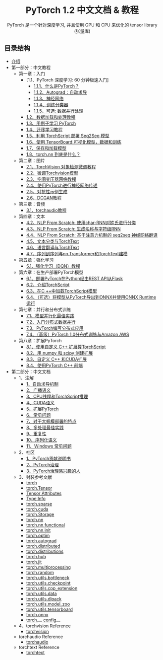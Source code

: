 # <center>PyTorch 1.2 中文文档 & 教程</center>

<center>PyTorch 是一个针对深度学习, 并且使用 GPU 和 CPU 来优化的 tensor library (张量库)</center>

## 目录结构

* [介绍](README.md)
* 第一部分：中文教程
    * 第一章：入门
        * [1.1、PyTorch 深度学习: 60 分钟极速入门]
            * [1.1.1、什么是PyTorch？](ch01-beginner/blitz/1-tensor_tutorial.ipynb)
            * [1.1.2、Autograd：自动求导](ch01-beginner/blitz/2-autograd_tutorial.ipynb)
            * [1.1.3、神经网络](ch01-beginner/blitz/3-neural_networks_tutorial.ipynb)
            * [1.1.4、训练分类器](ch01-beginner/blitz/4-cifar10_tutorial.ipynb)
            * [1.1.5、可选: 数据并行处理](ch01-beginner/blitz/5-data_parallel_tutorial.ipynb)
        * [1.2、数据加载和处理教程](ch01-beginner/2-data_loading_tutorial.ipynb)
        * [1.3、用例子学习 PyTorch](ch01-beginner/3-pytorch_with_examples.ipynb)
        * [1.4、迁移学习教程](ch01-beginner/4-transfer_learning_tutorial.ipynb)
        * [1.5、利用 TorchScript 部署 Seq2Seq 模型](ch01-beginner/5-deploy_seq2seq_hybrid_frontend_tutorial.ipynb)
        * [1.6、使用 TensorBoard 可视化模型，数据和训练](ch01-beginner/6-tensorboard_tutorial.ipynb)
        * [1.7、保存和加载模型](ch01-beginner/7-saving_loading_models.ipynb)
        * [1.8、torch.nn 到底是什么？](ch01-beginner/8-nn_tutorial.ipynb)
    * 第二章：图片
        * [2.1、TorchVision 对象检测微调教程](ch02-image/1-torchvision_tutorial.ipynb)
        * [2.2、微调Torchvision模型](ch02-image/2-finetuning_torchvision_models_tutorial.ipynb)
        * [2.3、空间变压器网络教程](ch02-image/3-spatial_transformer_tutorial.ipynb)
        * [2.4、使用PyTorch进行神经网络传递](ch02-image/4-neural_style_tutorial.ipynb)
        * [2.5、对抗性示例生成](ch02-image/5-fgsm_tutorial.ipynb)
        * [2.6、DCGAN教程](ch02-image/6-dcgan_faces_tutorial.ipynb)
    * 第三章：音频
        * [3.1、torchaudio教程](ch03-audio/1-audio_preprocessing_tutorial.ipynb)
    * 第四章：文本
        * [4.2、NLP From Scratch: 使用char-RNN对姓氏进行分类](ch04-text/1-char_rnn_classification_tutorial.ipynb)
        * [4.3、NLP From Scratch: 生成名称与字符级RNN](ch04-text/2-char_rnn_generation_tutorial.ipynb)
        * [4.4、NLP From Scratch: 基于注意力机制的 seq2seq 神经网络翻译](ch04-text/3-seq2seq_translation_tutorial.ipynb)
        * [4.5、文本分类与TorchText ](ch04-text/4-text_sentiment_ngrams_tutorial.ipynb)
        * [4.6、语言翻译与TorchText ](ch04-text/5-torchtext_translation_tutorial.ipynb)
        * [4.7、序列到序列与nn.Transformer和TorchText建模](ch04-text/6-transformer_tutorial.ipynb)
    * 第五章：强化学习
        * [5.1、强化学习（DQN）教程](ch04-q-learning/1-reinforcement_q_learning.ipynb)
    * 第六章：在生产部署PyTorch模型
        * [6.1、部署PyTorch在Python经由REST API从Flask](ch06-deployment/1-flask_rest_api_tutorial.ipynb)
        * [6.2、介绍TorchScript](ch06-deployment/2-Intro_to_TorchScript_tutorial.ipynb)
        * [6.3、在C ++中加载TorchScript模型 ](ch06-deployment/3-cpp_export.ipynb)
        * [6.4、（可选）将模型从PyTorch导出到ONNX并使用ONNX Runtime运行	](ch06-deployment/4-super_resolution_with_onnxruntime.ipynb)
    * 第七章：并行和分布式训练
        * [7.1、模型并行化最佳实践](ch07-distributed/1-model_parallel_tutorial.ipynb)
        * [7.2、入门分布式数据并行](ch07-distributed/2-ddp_tutorial.ipynb)
        * [7.3、PyTorch编写分布式应用](ch07-distributed/3-dist_tuto.ipynb)
        * [7.4、（高级）PyTorch 1.0分布式训练与Amazon AWS](ch07-distributed/4-aws_distributed_training_tutorial.ipynb) 
    * 第八章：扩展PyTorch
        * [8.1、使用自定义 C++ 扩展算TorchScript ](ch08-extension/1-torch_script_custom_ops.ipynb)
        * [8.2、用 numpy 和 scipy 创建扩展](ch08-extension/2-numpy_extensions_tutorial.ipynb)
        * [8.3、自定义 C++ 和CUDA扩展](ch08-extension/3-cpp_extension.ipynb)
        * [8.4、使用PyTorch C++ 前端](ch08-extension/4-cpp_frontend.ipynb)
* 第二部分：中文文档
    * 1、注解
        * [1、自动求导机制](notes/autograd.ipynb)
        * [2、广播语义](notes/broadcasting.ipynb)
        * [3、CPU线程和TorchScript推理](notes/cpu_threading_torchscript_inference.ipynb)
        * [4、CUDA语义](notes/cuda.ipynb)
        * [5、扩展PyTorch](notes/extending.ipynb)
        * [6、常见问题](notes/faq.html)
        * [7、对于大规模部署的特点](notes/large_scale_deployments.ipynb)
        * [8、多处理最佳实践](notes/multiprocessing.ipynb)
        * [9、重复性](notes/randomness.ipynb)
        * [10、序列化语义](notes/serialization.ipynb)
        * [11、Windows 常见问题](notes/windows.ipynb)
    * 2、社区
        * [1、PyTorch贡献说明书](community/contribution_guide.ipynb)
        * [2、PyTorch治理](community/governance.ipynb)
        * [3、PyTorch治理感兴趣的人](community/persons_of_interest.ipynb)
    * 3、封装参考文献
        * [torch](torch.html)
        * [torch.Tensor](tensors.html)
        * [Tensor Attributes](tensor_attributes.html)
        * [Type Info](type_info.html)
        * [torch.sparse](sparse.html)
        * [torch.cuda](cuda.html)
        * [torch.Storage](storage.html)
        * [torch.nn](nn.html)
        * [torch.nn.functional](nn.functional.html)
        * [torch.nn.init](nn.init.html)
        * [torch.optim](optim.html)
        * [torch.autograd](autograd.html)
        * [torch.distributed](distributed.html)
        * [torch.distributions](distributions.html)
        * [torch.hub](hub.html)
        * [torch.jit](jit.html)
        * [torch.multiprocessing](multiprocessing.html)
        * [torch.random](random.html)
        * [torch.utils.bottleneck](bottleneck.html)
        * [torch.utils.checkpoint](checkpoint.html)
        * [torch.utils.cpp_extension](cpp_extension.html)
        * [torch.utils.data](data.html)
        * [torch.utils.dlpack](dlpack.html)
        * [torch.utils.model_zoo](model_zoo.html)
        * [torch.utils.tensorboard](tensorboard.html)
        * [torch.onnx](onnx.html)
        * [torch.\_\_ config\_\_](__config__.html)
    * 4、torchvision Reference
        * [torchvision](torchvision/index.html)
    * torchaudio Reference
        * [torchaudio](https://pytorch.org/audio)
    * torchtext Reference
        * [torchtext](https://pytorch.org/text)
